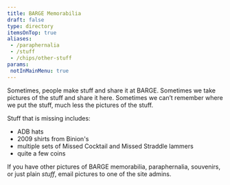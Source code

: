 ```yaml
---
title: BARGE Memorabilia
draft: false
type: directory
itemsOnTop: true
aliases:
 - /paraphernalia
 - /stuff
 - /chips/other-stuff
params:
 notInMainMenu: true
---
```


Sometimes, people make stuff and share it at BARGE. Sometimes we take
pictures of the stuff and share it here. Sometimes we can&#8217;t remember
where we put the stuff, much less the pictures of the stuff.

Stuff that is missing includes:
* ADB hats
* 2009 shirts from Binion's
* multiple sets of Missed Cocktail and Missed Straddle lammers
* quite a few coins

If you have other pictures of BARGE memorabilia, paraphernalia, souvenirs, or just plain
_stuff_, email pictures to one of the site admins.
